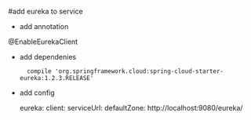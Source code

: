 #add eureka to service

* add annotation

@EnableEurekaClient

* add dependenies

        compile 'org.springframework.cloud:spring-cloud-starter-eureka:1.2.3.RELEASE'

* add config

    eureka:
      client:
        serviceUrl:
          defaultZone: http://localhost:9080/eureka/
